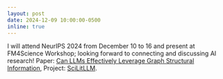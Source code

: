 ```yaml
---
layout: post
date: 2024-12-09 10:00:00-0500
inline: true
---
```


I will attend NeurIPS 2024 from December 10 to 16 and present at FM4Science Workshop; looking forward to connecting and discussing AI research! Paper: [Can LLMs Effectively Leverage Graph Structural Information](https://arxiv.org/abs/2309.16595), Project: [SciLitLLM](https://scilitllms.github.io).

